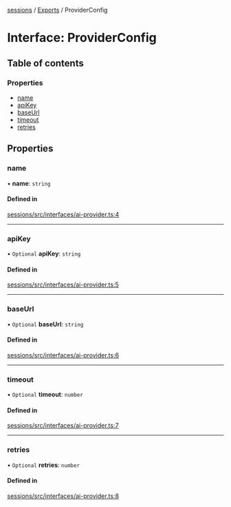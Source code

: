 <!-- 
 ⚠️  AUTO-GENERATED FILE - DO NOT EDIT MANUALLY
 This file is automatically generated by scripts/docs-generator.js
 To make changes, edit the source TypeScript files or update the generator script
-->

[sessions](../../) / [Exports](../modules) / ProviderConfig

# Interface: ProviderConfig

## Table of contents

### Properties

- [name](ProviderConfig#name)
- [apiKey](ProviderConfig#apikey)
- [baseUrl](ProviderConfig#baseurl)
- [timeout](ProviderConfig#timeout)
- [retries](ProviderConfig#retries)

## Properties

### name

• **name**: `string`

#### Defined in

[sessions/src/interfaces/ai-provider.ts:4](https://github.com/woojubb/robota/blob/c50179e56752f80ea03c64201e29ab12275152bf/packages/sessions/src/interfaces/ai-provider.ts#L4)

___

### apiKey

• `Optional` **apiKey**: `string`

#### Defined in

[sessions/src/interfaces/ai-provider.ts:5](https://github.com/woojubb/robota/blob/c50179e56752f80ea03c64201e29ab12275152bf/packages/sessions/src/interfaces/ai-provider.ts#L5)

___

### baseUrl

• `Optional` **baseUrl**: `string`

#### Defined in

[sessions/src/interfaces/ai-provider.ts:6](https://github.com/woojubb/robota/blob/c50179e56752f80ea03c64201e29ab12275152bf/packages/sessions/src/interfaces/ai-provider.ts#L6)

___

### timeout

• `Optional` **timeout**: `number`

#### Defined in

[sessions/src/interfaces/ai-provider.ts:7](https://github.com/woojubb/robota/blob/c50179e56752f80ea03c64201e29ab12275152bf/packages/sessions/src/interfaces/ai-provider.ts#L7)

___

### retries

• `Optional` **retries**: `number`

#### Defined in

[sessions/src/interfaces/ai-provider.ts:8](https://github.com/woojubb/robota/blob/c50179e56752f80ea03c64201e29ab12275152bf/packages/sessions/src/interfaces/ai-provider.ts#L8)
